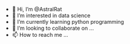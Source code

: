 - 👋 Hi, I’m @AstralRat
- 👀 I’m interested in data science
- 🌱 I’m currently learning python programming
- 💞️ I’m looking to collaborate on ...
- 📫 How to reach me ...

<!---
AstralRat/AstralRat is a ✨ special ✨ repository because its `README.md` (this file) appears on your GitHub profile.
You can click the Preview link to take a look at your changes.
--->

